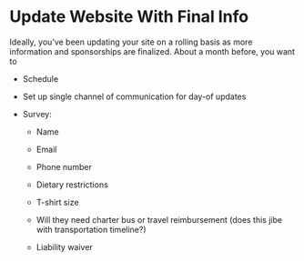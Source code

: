 # Update Website With Final Info

Ideally, you’ve been updating your site on a rolling basis as more information and sponsorships are finalized. About a month before, you want to

* Schedule

* Set up single channel of communication for day-of updates

* Survey:

  * Name

  * Email

  * Phone number

  * Dietary restrictions

  * T-shirt size

  * Will they need charter bus or travel reimbursement (does this jibe with transportation timeline?)

  * Liability waiver